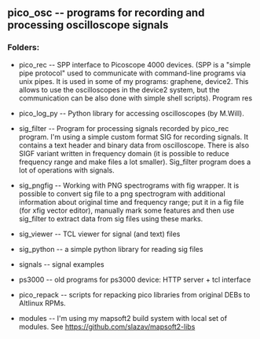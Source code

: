 ## pico_osc -- programs for recording and processing oscilloscope signals

### Folders:

* pico_rec -- SPP interface to Picoscope 4000 devices. (SPP is a "simple pipe protocol" used
to communicate with command-line programs via unix pipes. It is used in some of
my programs: graphene, device2. This allows to use the oscilloscopes in the device2 system,
but the communication can be also done with simple shell scripts).
Program res

* pico_log_py -- Python library for accessing oscilloscopes (by M.Will).

* sig_filter  -- Program for processing signals recorded by pico_rec program.
I'm using a simple custom format SIG for recording signals. It contains a
text header and binary data from oscilloscope. There is also SIGF
variant written in frequency domain (it is possible to reduce frequency
range and make files a lot smaller). Sig_filter program
does a lot of operations with signals.

* sig_pngfig  -- Working with PNG spectrograms with fig wrapper. It is possible
to convert sig file to a png spectrogram with additional information
about original time and frequency range; put it in a fig file (for xfig
vector editor), manually mark some features and then use sig_filter to extract
data from sig files using these marks.

* sig_viewer  -- TCL viewer for signal (and text) files

* sig_python  -- a simple python library for reading sig files

* signals     -- signal examples

* ps3000      -- old programs for ps3000 device: HTTP server + tcl interface

* pico_repack -- scripts for repacking pico libraries from original DEBs
to Altlinux RPMs.

* modules -- I'm using my mapsoft2 build system with local set of modules.
See https://github.com/slazav/mapsoft2-libs
